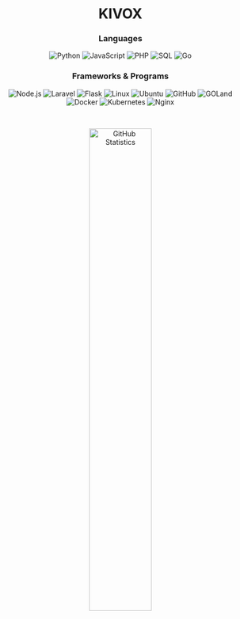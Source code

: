 <h1 align="center">KIVOX<br></h1>

<h3 align="center">Languages<br></h3>

<p align="center">
  <img alt="Python" src="https://img.shields.io/badge/-Python-262626?style=for-the-badge&logo=python">
  <img alt="JavaScript" src="https://img.shields.io/badge/-JavaScript-262626?style=for-the-badge&logo=javascript">
  <img alt="PHP" src="https://img.shields.io/badge/-PHP-262626?style=for-the-badge&logo=php">
  <img alt="SQL" src="https://img.shields.io/badge/-SQL-262626?style=for-the-badge&logo=postgresql">
  <img alt="Go" src="https://img.shields.io/badge/-Go-262626?style=for-the-badge&logo=go">
</p>

<h3 align="center">Frameworks & Programs<br></h3>

<p align="center">
  <img alt="Node.js" src="https://img.shields.io/badge/-Node.js-262626?style=for-the-badge&logo=node.js">
  <img alt="Laravel" src="https://img.shields.io/badge/-Laravel-262626?style=for-the-badge&logo=laravel">
  <img alt="Flask" src="https://img.shields.io/badge/-Flask-262626?style=for-the-badge&logo=flask">
  <img alt="Linux" src="https://img.shields.io/badge/-Linux-262626?style=for-the-badge&logo=linux">
  <img alt="Ubuntu" src="https://img.shields.io/badge/-Ubuntu-262626?style=for-the-badge&logo=ubuntu">
  <img alt="GitHub" src="https://img.shields.io/badge/-GitHub-262626?style=for-the-badge&logo=github">
  <img alt="GOLand" src="https://img.shields.io/badge/-GOLand-262626?style=for-the-badge&logo=go">
  <img alt="Docker" src="https://img.shields.io/badge/-Docker-262626?style=for-the-badge&logo=docker">
  <img alt="Kubernetes" src="https://img.shields.io/badge/-Kubernetes-262626?style=for-the-badge&logo=kubernetes">
  <img alt="Nginx" src="https://img.shields.io/badge/-Nginx-262626?style=for-the-badge&logo=nginx">
</p><br>

<p align="center">
      <img width="50%" alt="GitHub Statistics" src="https://github-readme-stats.vercel.app/api?username=kivox&show_icons=true&hide_border=true&line_height=30&title_color=ededed&text_color=ededed&bg_color=262626&icon_color=d50c2d&show_owner=true">
</p>
